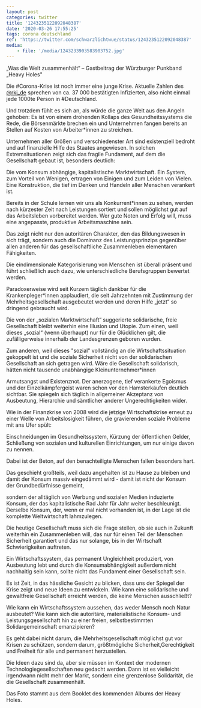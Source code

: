 ```yaml
---
layout: post
categories: twitter
title: '1243235122092048387'
date: '2020-03-26 17:55:25'
tags: corona deutschland
ref: 'https://twitter.com/schwarzlichtwue/status/1243235122092048387'
media:
    - file: '/media/1243233903583903752.jpg'
---
```

„Was die Welt zusammenhält“ – Gastbeitrag der Würzburger Punkband „Heavy Holes"



Die #Corona-Krise ist noch immer eine junge Krise. Aktuelle Zahlen des [@rki_de](https://twitter.com/rki_de) sprechen von ca. 37 000 bestätigten Infizierten, also nicht einmal jede 1000te Person in #Deutschland.  


Und trotzdem fühlt es sich an, als würde die ganze Welt aus den Angeln gehoben: Es ist von einem drohenden Kollaps des Gesundheitssystems die Rede, die Börsenmärkte brechen ein und Unternehmen fangen bereits an Stellen auf Kosten von Arbeiter\*innen zu streichen. 


Unternehmen aller Größen und verschiedenster Art sind existenziell bedroht und auf finanzielle Hilfe des Staates angewiesen. In solchen Extremsituationen zeigt sich das fragile Fundament, auf dem die Gesellschaft gebaut ist, besonders deutlich: 


Die vom Konsum abhängige, kapitalistische Marktwirtschaft. Ein System, zum Vorteil von Wenigen, ertragen von Einigen und zum Leiden von Vielen. Eine Konstruktion, die tief im Denken und Handeln aller Menschen verankert ist. 


Bereits in der Schule lernen wir uns als Konkurrent\*innen zu sehen, werden nach kürzester Zeit nach Leistungen sortiert und sollen möglichst gut auf das Arbeitsleben vorbereitet werden. Wer gute Noten und Erfolg will, muss eine angepasste, produktive Arbeitsmaschine sein. 


Das zeigt nicht nur den autoritären Charakter, den das Bildungswesen in sich trägt, sondern auch die Dominanz des Leistungsprinzips gegenüber allen anderen für das gesellschaftliche Zusammenleben elementaren Fähigkeiten. 


Die eindimensionale Kategorisierung von Menschen ist überall präsent und führt schließlich auch dazu, wie unterschiedliche Berufsgruppen bewertet werden. 


Paradoxerweise wird seit Kurzem täglich dankbar für die Krankenpleger\*innen applaudiert, die seit Jahrzehnten mit Zustimmung der Mehrheitsgesellschaft ausgebeutet werden und deren Hilfe „jetzt“ so dringend gebraucht wird. 


Die von der „sozialen Marktwirtschaft“ suggerierte solidarische, freie Gesellschaft bleibt weiterhin eine Illusion und Utopie. Zum einen, weil dieses „sozial“ (wenn überhaupt) nur für die Glücklichen gilt, die zufälligerweise innerhalb der Landesgrenzen geboren wurden. 


Zum anderen, weil dieses "sozial" vollständig an die Wirtschaftssituation gekoppelt ist und die soziale Sicherheit nicht von der solidarischen Gesellschaft an sich getragen wird. Wäre die Gesellschaft solidarisch, hätten nicht tausende unabhängige Kleinunternehmer\*innen 


Armutsangst und Existenznot. Der anerzogene, tief verankerte Egoismus und der Einzelkämpfergeist waren schon vor den Hamsterkäufen deutlich sichtbar. Sie spiegeln sich täglich in allgemeiner Akzeptanz von Ausbeutung, Hierarchie und sämtlicher anderer Ungerechtigkeiten wider. 


Wie in der Finanzkrise von 2008 wird die jetzige Wirtschaftskrise erneut zu einer Welle von Arbeitslosigkeit führen, die gravierenden soziale Probleme mit ans Ufer spült: 


Einschneidungen im Gesundheitssystem, Kürzung der öffentlichen Gelder, Schließung von sozialen und kulturellen Einrichtungen, um nur einige davon zu nennen.

Dabei ist der Beton, auf den benachteiligte Menschen fallen besonders hart. 


Das geschieht großteils, weil dazu angehalten ist zu Hause zu bleiben und damit der Konsum massiv eingedämmt wird - damit ist nicht der Konsum der Grundbedürfnisse gemeint, 


sondern der alltäglich von Werbung und sozialen Medien induzierte Konsum, der das kapitalistische Rad Jahr für Jahr weiter beschleunigt. Derselbe Konsum, der, wenn er mal nicht vorhanden ist, in der Lage ist die komplette Weltwirtschaft lahmzulegen. 


Die heutige Gesellschaft muss sich die Frage stellen, ob sie auch in Zukunft weiterhin ein Zusammenleben will, das nur für einen Teil der Menschen Sicherheit garantiert und das nur solange, bis in der Wirtschaft Schwierigkeiten auftreten. 


Ein Wirtschaftssystem, das permanent Ungleichheit produziert, von Ausbeutung lebt und durch die Konsumabhängigkeit außerdem nicht nachhaltig sein kann, sollte nicht das Fundament einer Gesellschaft sein. 


Es ist Zeit, in das hässliche Gesicht zu blicken, dass uns der Spiegel der Krise zeigt und neue Ideen zu entwickeln. Wie kann eine solidarische und gewaltfreie Gesellschaft erreicht werden, die keine Menschen ausschließt? 


Wie kann ein Wirtschaftssystem aussehen, das weder Mensch noch Natur ausbeutet? Wie kann sich die autoritäre, materialistische Konsum- und Leistungsgesellschaft hin zu einer freien, selbstbestimmten Solidargemeinschaft emanzipieren? 


Es geht dabei nicht darum, die Mehrheitsgesellschaft möglichst gut vor Krisen zu schützen, sondern darum, größtmögliche Sicherheit,Gerechtigkeit und Freiheit für alle und permanent herzustellen. 


Die Ideen dazu sind da, aber sie müssen im Kontext der modernen Technologiegesellschaften neu gedacht werden. Dann ist es vielleicht irgendwann nicht mehr der Markt, sondern eine grenzenlose Solidarität, die die Gesellschaft zusammenhält. 


Das Foto stammt aus dem Booklet des kommenden Albums der Heavy Holes. 

